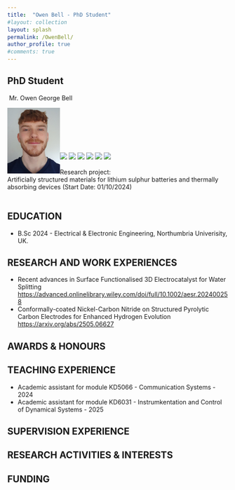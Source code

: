 ```yaml
---
title:  "Owen Bell - PhD Student"
#layout: collection
layout: splash
permalink: /OwenBell/
author_profile: true
#comments: true
---
```


## PhD Student

&nbsp;Mr. Owen George Bell<br>
<p align="left">
  <img src="/assets/profiles/Owen_Bell.jpg" style="float: left;height: 150px"/>  
</p>
<br><br><br><br><br>
&nbsp;<owen2.bell@northumbria.ac.uk><br> 
  <a href="https://www.linkedin.com/in/owen-bell-73760b271/"><img src="{{ site.url }}{{ site.baseurl }}/assets/profiles/linkedin.png" style="width: 2.5%; border: none; text-decoration: none"/></a>
  <a href="https://researchportal.northumbria.ac.uk/en/persons/owen-bell"><img src="{{ site.url }}{{ site.baseurl }}/assets/profiles/nuw.png" style="left;width: 2.5%; border: none; text-decoration: none"/></a> 
  <a href="https://scholar.google.com/citations?hl=en&user=1K8Oc5IAAAAJ"><img src="{{ site.url }}{{ site.baseurl }}/assets/profiles/google.png" style="width: 2.5%; border: none; text-decoration: none"/></a>
  <a href="https://www.researchgate.net/profile/Owen-Bell-7"><img src="https://www.researchgate.net/favicon.ico" style="width: 2.5%; border: none; text-decoration: none"/></a>
  <a href="https://orcid.org/0009-0009-1913-9559"><img src="{{ site.url }}{{ site.baseurl }}/assets/profiles/logo_ORCID_only.svg" style="width: 2.5%; border: none; text-decoration: none"/></a>
  <a href="https://www.scopus.com/authid/detail.uri?authorId=59514033200"><img src="{{ site.url }}{{ site.baseurl }}/assets/profiles/logo_SCOPUS_only.svg" style="width: 2.5%; border: none; text-decoration: none"/></a>
  <br><br>
Research project:<br>
Artificially structured materials for lithium sulphur batteries and thermally absorbing devices (Start Date: 01/10/2024) <br>
&nbsp;
&nbsp;
&nbsp;

## EDUCATION

* B.Sc 2024 - Electrical & Electronic Engineering, Northumbria Univerisity, UK. <br>

## RESEARCH AND WORK EXPERIENCES

*	 Recent advances in Surface Functionalised 3D Electrocatalyst for Water Splitting
https://advanced.onlinelibrary.wiley.com/doi/full/10.1002/aesr.202400258 <br>
*  Conformally-coated Nickel-Carbon Nitride on Structured Pyrolytic Carbon Electrodes for Enhanced Hydrogen Evolution 
https://arxiv.org/abs/2505.06627 <br>
## AWARDS & HONOURS


## TEACHING EXPERIENCE

*  Academic assistant for module KD5066 - Communication Systems - 2024 <br>
*  Academic assistant for module KD6031 - Instrumkentation and Control of Dynamical Systems - 2025 <br>

## SUPERVISION EXPERIENCE


## RESEARCH ACTIVITIES & INTERESTS


## FUNDING

